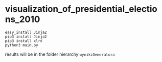 # visualization_of_presidential_elections_2010

```
easy_install Jinja2
pip3 install Jinja2
pip3 install xlrd
python3 main.py
```


results will be in the folder hierarchy ```wynikiGeneratora```
